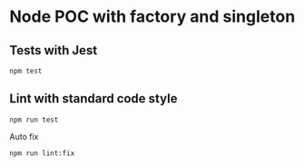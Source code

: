 # Node POC with factory and singleton

## Tests with Jest

```
npm test
```

## Lint with standard code style

```
npm run test
``` 

Auto fix

```
npm run lint:fix
```
